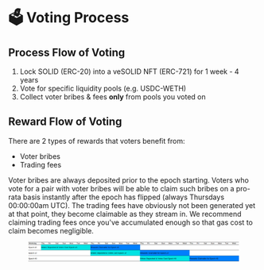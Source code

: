 # 🗳️ Voting Process

## Process Flow of Voting

1. Lock SOLID (ERC-20) into a veSOLID NFT (ERC-721) for 1 week - 4 years
2. Vote for specific liquidity pools (e.g. USDC-WETH)
3. Collect voter bribes & fees **only** from pools you voted on

## Reward Flow of Voting

There are 2 types of rewards that voters benefit from:

* Voter bribes
* Trading fees

Voter bribes are always deposited prior to the epoch starting. Voters who vote for a pair with voter bribes will be able to claim such bribes on a pro-rata basis instantly after the epoch has flipped (always Thursdays 00:00:00am UTC). The trading fees have obviously not been generated yet at that point, they become claimable as they stream in. We recommend claiming trading fees once you've accumulated enough so that gas cost to claim becomes negligible.

<figure><img src="../.gitbook/assets/image (23).png" alt=""><figcaption></figcaption></figure>
